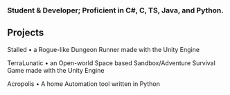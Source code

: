 ### Student & Developer; Proficient in C#, C, TS, Java, and Python.
## Projects
Stalled • a Rogue-like Dungeon Runner made with the Unity Engine

TerraLunatic • an Open-world Space based Sandbox/Adventure Survival Game made with the Unity Engine

Acropolis • A home Automation tool written in Python

